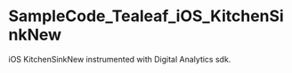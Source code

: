 # SampleCode_Tealeaf_iOS_KitchenSinkNew
iOS KitchenSinkNew instrumented with Digital Analytics sdk.
